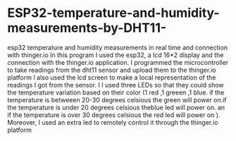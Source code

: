 # ESP32-temperature-and-humidity-measurements-by-DHT11-
esp32 temperature and humidity measurements in real time and connection with thinger.io
In this program I used the esp32, a lcd 16*2 display and the connection with the thinger.io application.
I programmed the microcontroller to take readings from the dht11 sensor and upload them to the thinger.io platform 
I also used the lcd screen to make a local representation of the readings I got from the sensor. 
I I used three LEDs so that they could show the temperature variation based on their color (1 red ,1 greeen ,1 blue. if the temperature is betweeen 20-30 degrees celsious the green will power on.if the temperature is under 20 degrees celsious theblue led will power on. an if the temperature is over 30 degrees celsious the red led will power on ).
Μoreover, I used an extra led to remotely control it through the thinger.io platform

